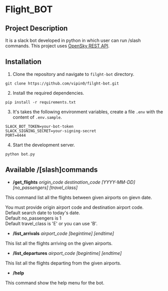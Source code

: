 # Flight_BOT


## Project Description
It is a slack bot developed in python in which user can run /slash commands. This project uses [OpenSky REST API](https://opensky-network.org/apidoc/rest.html).



## Installation

1. Clone the repository and navigate to `filght-bot` directory.
```
git clone https://github.com/vipin0/filght-bot.git
```
  
2. Install the required dependencies.
```
pip install -r requirements.txt
```
3. It's takes the following environment variables, create a file `.env` with the content of `.env.sample`.
```
SLACK_BOT_TOKEN=your-bot-token
SLACK_SIGNING_SECRET=your-signing-secret
PORT=4444
```
4. Start the development server.
```
python bot.py
```

## Available /[slash]commands
 - **/get_flights** *origin_code* *destination_code* *[YYYY-MM-DD]* *[no_passengers]* *[travel_class]*

 This command list all the flights between given airports on gievn date.

 You must provide origin airport code and destination airport code.<br>
    Default search date to today\'s date.<br>
    Default no_passengers is 1<br>
    Default travel_class is \'E\' or you can use \'B\'.

 - **/list_arrivals** *airport_code* *[begintime]* *[endtime]*

 This list all the flights arriving on the given airports.

 - **/list_departures** *airport_code* *[begintime]* *[endtime]*

 This list all the flights departing from the given airports.

 - **/help** 

 This command show the help menu for the bot.





